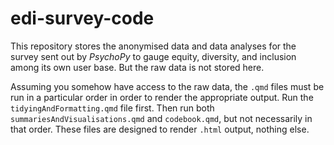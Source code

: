 # edi-survey-code

This repository stores the anonymised data and data analyses for the survey sent out by *PsychoPy* to gauge equity, diversity, and inclusion among its own user base. But the raw data is not stored here.

Assuming you somehow have access to the raw data, the `.qmd` files must be run in a particular order in order to render the appropriate output. Run the `tidyingAndFormatting.qmd` file first. Then run both `summariesAndVisualisations.qmd` and `codebook.qmd`, but not necessarily in that order. These files are designed to render `.html` output, nothing else.